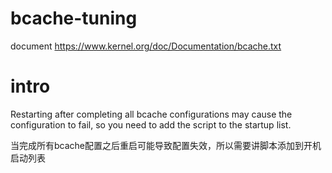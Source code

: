 # bcache-tuning

document https://www.kernel.org/doc/Documentation/bcache.txt

# intro

Restarting after completing all bcache configurations may cause the configuration to fail, so you need to add the script to the startup list.

当完成所有bcache配置之后重启可能导致配置失效，所以需要讲脚本添加到开机启动列表
